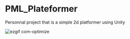 # PML_Plateformer

Personnal project that is a simple 2d platformer using Unity

![ezgif com-optimize](https://github.com/Totoleader/PML_Plateformer/assets/94491658/152f323c-4626-4238-aabb-ef9f4900294d)
